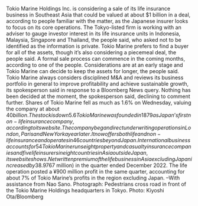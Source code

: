 Tokio Marine Holdings Inc. is considering a sale of its life insurance business in Southeast Asia that could be valued at about $1 billion in a deal, according to people familiar with the matter, as the Japanese insurer looks to focus on its core operations.
The Tokyo-listed firm is working with an adviser to gauge investor interest in its life insurance units in Indonesia, Malaysia, Singapore and Thailand, the people said, who asked not to be identified as the information is private. Tokio Marine prefers to find a buyer for all of the assets, though it’s also considering a piecemeal deal, the people said.
A formal sale process can commence in the coming months, according to one of the people. Considerations are at an early stage and Tokio Marine can decide to keep the assets for longer, the people said.
Tokio Marine always considers disciplined M&A and reviews its business portfolio in general to improve profitability and achieve sustainable growth, its spokesperson said in response to a Bloomberg News query. Nothing has been decided at the moment, the spokesperson said, declining to comment further.
Shares of Tokio Marine fell as much as 1.6% on Wednesday, valuing the company at about $40 billion. The stock is down 5.6% in the year to date.
Tokio Marine was founded in 1879 as Japan’s first non-life insurance company, according to its website. The company began direct underwriting operations in London, Paris and New York a year later. It now offers both life and non-life insurance and operates in 46 countries beyond Japan. International business accounts for 54% of its profits.
Tokio Marine runs eight property and casualty insurance companies and five life insurers in eight countries in Asia outside Japan, its website shows. Net written premium of the life business in Asia excluding Japan increased by 38.9% to about ¥103 billion ($767 million) in the quarter ended December 2022. The life operation posted a ¥900 million profit in the same quarter, accounting for about 7% of Tokio Marine’s profits in the region excluding Japan.
–With assistance from Nao Sano.
Photograph: Pedestrians cross road in front of the Tokio Marine Holdings headquarters in Tokyo. Photo: Kiyoshi Ota/Bloomberg